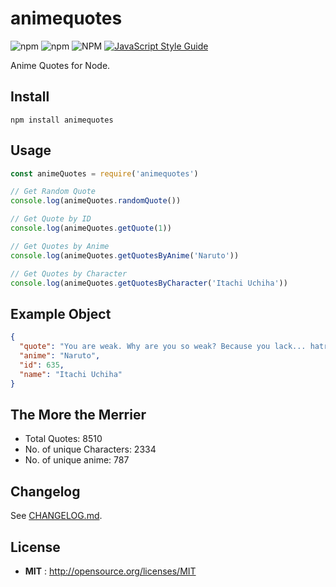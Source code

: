 # animequotes

![npm](https://img.shields.io/npm/v/animequotes?style=flat-square) ![npm](https://img.shields.io/npm/dt/animequotes?style=flat-square) ![NPM](https://img.shields.io/npm/l/animequotes?style=flat-square) [![JavaScript Style Guide](https://img.shields.io/badge/code_style-standard-brightgreen.svg?style=flat-square)](https://standardjs.com)

Anime Quotes for Node.


## Install

`npm install animequotes`


## Usage

```javascript
const animeQuotes = require('animequotes')

// Get Random Quote
console.log(animeQuotes.randomQuote())

// Get Quote by ID
console.log(animeQuotes.getQuote(1))

// Get Quotes by Anime
console.log(animeQuotes.getQuotesByAnime('Naruto'))

// Get Quotes by Character
console.log(animeQuotes.getQuotesByCharacter('Itachi Uchiha'))
```


## Example Object

```json
{
  "quote": "You are weak. Why are you so weak? Because you lack... hatred.",
  "anime": "Naruto",
  "id": 635,
  "name": "Itachi Uchiha"
}
```


## The More the Merrier

* Total Quotes: 8510
* No. of unique Characters: 2334
* No. of unique anime: 787


## Changelog

See [CHANGELOG.md](CHANGELOG.md).


## License

 - **MIT** : http://opensource.org/licenses/MIT
